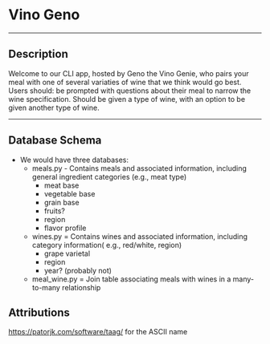 # Vino Geno
--------------------------------------------------------------------------------------------------------------------------------------------------------
## Description

Welcome to our CLI app, hosted by Geno the Vino Genie, who pairs your meal with one of several variaties of wine that we think would go best. 
Users should:
    be prompted with questions about their meal to narrow the wine specification.
    Should be given a type of wine, with an option to be given another type of wine.

--------------------------------------------------------------------------------------------------------------------------------------------------------
## Database Schema

- We would have three databases:
  - meals.py - Contains meals and associated information, including general ingredient categories (e.g., meat type)
    - meat base
    - vegetable base
    - grain base
    - fruits?
    - region
    - flavor profile
  - wines.py = Contains wines and associated information, including category information( e.g., red/white, region)
    - grape varietal
    - region
    - year? (probably not)
  - meal_wine.py = Join table associating meals with wines in a many-to-many relationship

## Attributions

https://patorjk.com/software/taag/ for the ASCII name
